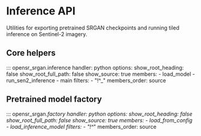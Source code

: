 # Inference API

Utilities for exporting pretrained SRGAN checkpoints and running tiled inference on Sentinel-2
imagery.

## Core helpers

::: opensr_srgan.inference
    handler: python
    options:
      show_root_heading: false
      show_root_full_path: false
      show_source: true
      members:
        - load_model
        - run_sen2_inference
        - main
      filters:
        - "!^_"
      members_order: source

## Pretrained model factory

::: opensr_srgan._factory
    handler: python
    options:
      show_root_heading: false
      show_root_full_path: false
      show_source: true
      members:
        - load_from_config
        - load_inference_model
      filters:
        - "!^_"
      members_order: source
